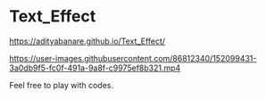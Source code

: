 # Text_Effect
https://adityabanare.github.io/Text_Effect/



https://user-images.githubusercontent.com/86812340/152099431-3a0db9f5-fc0f-491a-9a8f-c9975ef8b321.mp4


Feel free to play with codes.
